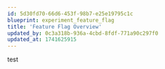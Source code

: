 ```yaml
---
id: 5d30fd70-66d6-453f-98b7-e25e19795c1c
blueprint: experiment_feature_flag
title: 'Feature Flag Overview'
updated_by: 0c3a318b-936a-4cbd-8fdf-771a90c297f0
updated_at: 1741625915
---
```

test